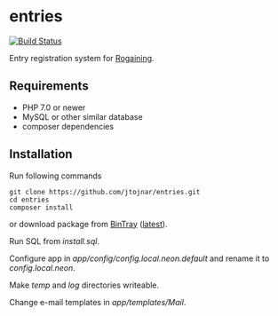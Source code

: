 entries
=======

[![Build Status](https://travis-ci.org/jtojnar/entries.svg?branch=master)](https://travis-ci.org/jtojnar/entries)

Entry registration system for [Rogaining](http://en.wikipedia.org/wiki/Rogaining).

Requirements
------------

* PHP 7.0 or newer
* MySQL or other similar database
* composer dependencies

Installation
------------
Run following commands

	git clone https://github.com/jtojnar/entries.git
	cd entries
	composer install

or download package from [BinTray](https://bintray.com/jtojnar/entries/entries) ([latest](https://bintray.com/jtojnar/entries/entries/_latestVersion#files)).

Run SQL from *install.sql*.

Configure app in *app/config/config.local.neon.default* and rename it to *config.local.neon*.

Make *temp* and *log* directories writeable.

Change e-mail templates in *app/templates/Mail*.
